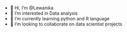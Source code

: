 - 👋 Hi, I’m @Lewanika
- 👀 I’m interested in Data analysis 
- 🌱 I’m currently learning python and R language
- 💞️ I’m looking to collaborate on data scientist projects
<!---
Lewanika/Lewanika is a ✨ special ✨ repository because its `README.md` (this file) appears on your GitHub profile.
You can click the Preview link to take a look at your changes.
--->
